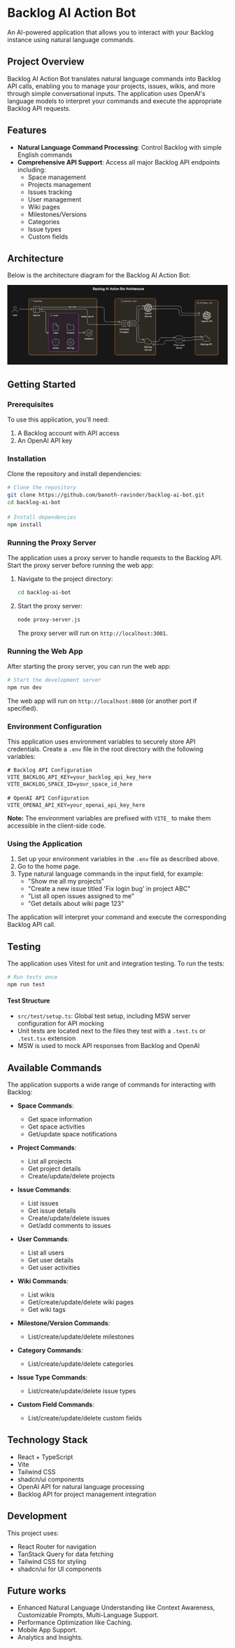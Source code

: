 # Backlog AI Action Bot

An AI-powered application that allows you to interact with your Backlog instance using natural language commands.

## Project Overview

Backlog AI Action Bot translates natural language commands into Backlog API calls, enabling you to manage your projects, issues, wikis, and more through simple conversational inputs. The application uses OpenAI's language models to interpret your commands and execute the appropriate Backlog API requests.

## Features

- **Natural Language Command Processing**: Control Backlog with simple English commands
- **Comprehensive API Support**: Access all major Backlog API endpoints including:
  - Space management
  - Projects management
  - Issues tracking
  - User management
  - Wiki pages
  - Milestones/Versions
  - Categories
  - Issue types
  - Custom fields

## Architecture

Below is the architecture diagram for the Backlog AI Action Bot:

![Backlog AI Action Bot Architecture](./BackLogAIArchi.png)

## Getting Started

### Prerequisites

To use this application, you'll need:
1. A Backlog account with API access
2. An OpenAI API key

### Installation

Clone the repository and install dependencies:

```sh
# Clone the repository
git clone https://github.com/banoth-ravinder/backlog-ai-bot.git
cd backlog-ai-bot

# Install dependencies
npm install
```

### Running the Proxy Server

The application uses a proxy server to handle requests to the Backlog API. Start the proxy server before running the web app:

1. Navigate to the project directory:
   ```sh
   cd backlog-ai-bot
   ```

2. Start the proxy server:
   ```sh
   node proxy-server.js
   ```

   The proxy server will run on `http://localhost:3001`.

### Running the Web App

After starting the proxy server, you can run the web app:

```sh
# Start the development server
npm run dev
```

The web app will run on `http://localhost:8080` (or another port if specified).

### Environment Configuration

This application uses environment variables to securely store API credentials. Create a `.env` file in the root directory with the following variables:

```
# Backlog API Configuration
VITE_BACKLOG_API_KEY=your_backlog_api_key_here
VITE_BACKLOG_SPACE_ID=your_space_id_here

# OpenAI API Configuration
VITE_OPENAI_API_KEY=your_openai_api_key_here
```

**Note:** The environment variables are prefixed with `VITE_` to make them accessible in the client-side code.

### Using the Application

1. Set up your environment variables in the `.env` file as described above.
2. Go to the home page.
3. Type natural language commands in the input field, for example:
   - "Show me all my projects"
   - "Create a new issue titled 'Fix login bug' in project ABC"
   - "List all open issues assigned to me"
   - "Get details about wiki page 123"

The application will interpret your command and execute the corresponding Backlog API call.

## Testing

The application uses Vitest for unit and integration testing. To run the tests:

```sh
# Run tests once
npm run test
```

#### Test Structure

- `src/test/setup.ts`: Global test setup, including MSW server configuration for API mocking
- Unit tests are located next to the files they test with a `.test.ts` or `.test.tsx` extension
- MSW is used to mock API responses from Backlog and OpenAI

## Available Commands

The application supports a wide range of commands for interacting with Backlog:

- **Space Commands**:
  - Get space information
  - Get space activities
  - Get/update space notifications

- **Project Commands**:
  - List all projects
  - Get project details
  - Create/update/delete projects

- **Issue Commands**:
  - List issues
  - Get issue details
  - Create/update/delete issues
  - Get/add comments to issues

- **User Commands**:
  - List all users
  - Get user details
  - Get user activities

- **Wiki Commands**:
  - List wikis
  - Get/create/update/delete wiki pages
  - Get wiki tags

- **Milestone/Version Commands**:
  - List/create/update/delete milestones

- **Category Commands**:
  - List/create/update/delete categories

- **Issue Type Commands**:
  - List/create/update/delete issue types

- **Custom Field Commands**:
  - List/create/update/delete custom fields

## Technology Stack

- React + TypeScript
- Vite
- Tailwind CSS
- shadcn/ui components
- OpenAI API for natural language processing
- Backlog API for project management integration

## Development

This project uses:
- React Router for navigation
- TanStack Query for data fetching
- Tailwind CSS for styling
- shadcn/ui for UI components


## Future works
- Enhanced Natural Language Understanding like Context Awareness, Customizable Prompts, Multi-Language Support.
- Performance Optimization like Caching.
- Mobile App Support.
- Analytics and Insights.